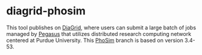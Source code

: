 # diagrid-phosim
This tool publishes on [DiaGrid](https://diagrid.org/tools/phosim/), where users can submit a large batch of jobs managed by [Pegasus](http://pegasus.isi.edu/) that utilizes distributed research computing network centered at Purdue University. This [PhoSim](https://bitbucket.org/phosim/phosim_release) branch is based on version 3.4-53. 
